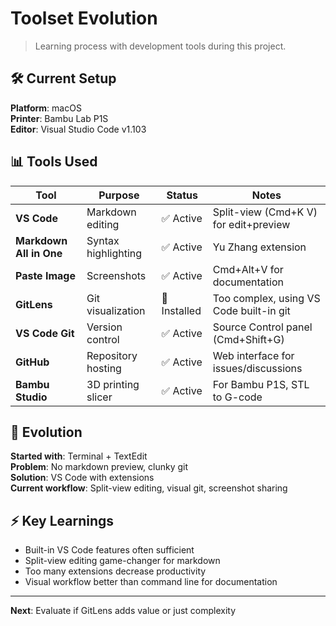 # Toolset Evolution

> Learning process with development tools during this project.

## 🛠️ Current Setup

**Platform**: macOS  
**Printer**: Bambu Lab P1S  
**Editor**: Visual Studio Code v1.103  

## 📊 Tools Used

| Tool | Purpose | Status | Notes |
|------|---------|--------|-------|
| **VS Code** | Markdown editing | ✅ Active | Split-view (Cmd+K V) for edit+preview |
| **Markdown All in One** | Syntax highlighting | ✅ Active | Yu Zhang extension |
| **Paste Image** | Screenshots | ✅ Active | Cmd+Alt+V for documentation |
| **GitLens** | Git visualization | 🔄 Installed | Too complex, using VS Code built-in git |
| **VS Code Git** | Version control | ✅ Active | Source Control panel (Cmd+Shift+G) |
| **GitHub** | Repository hosting | ✅ Active | Web interface for issues/discussions |
| **Bambu Studio** | 3D printing slicer | ✅ Active | For Bambu P1S, STL to G-code |

## 🔄 Evolution

**Started with**: Terminal + TextEdit  
**Problem**: No markdown preview, clunky git  
**Solution**: VS Code with extensions  
**Current workflow**: Split-view editing, visual git, screenshot sharing  

## ⚡ Key Learnings

- Built-in VS Code features often sufficient
- Split-view editing game-changer for markdown
- Too many extensions decrease productivity
- Visual workflow better than command line for documentation

---

**Next**: Evaluate if GitLens adds value or just complexity